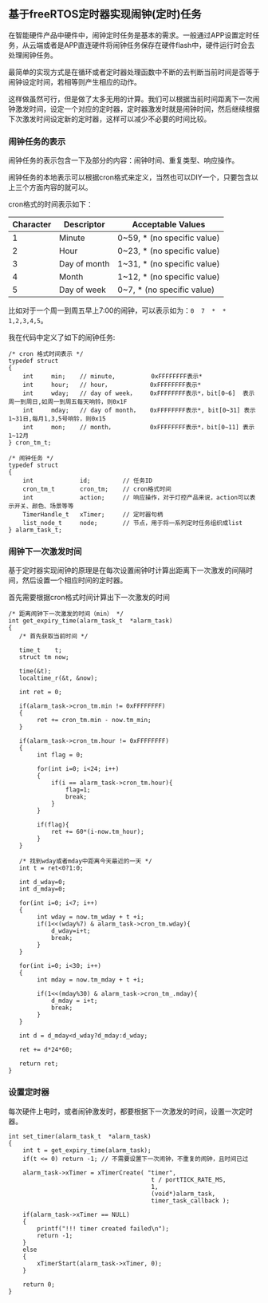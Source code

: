 ## 基于freeRTOS定时器实现闹钟(定时)任务

在智能硬件产品中硬件中，闹钟定时任务是基本的需求。一般通过APP设置定时任务，从云端或者是APP直连硬件将闹钟任务保存在硬件flash中，硬件运行时会去处理闹钟任务。

最简单的实现方式是在循环或者定时器处理函数中不断的去判断当前时间是否等于闹钟设定时间，若相等则产生相应的动作。

这样做虽然可行，但是做了太多无用的计算。我们可以根据当前时间距离下一次闹钟激发时间，设定一个对应的定时器，定时器激发时就是闹钟时间，然后继续根据下次激发时间设定新的定时器，这样可以减少不必要的时间比较。


### 闹钟任务的表示

闹钟任务的表示包含一下及部分的内容：闹钟时间、重复类型、响应操作。

闹钟任务的本地表示可以根据cron格式来定义，当然也可以DIY一个，只要包含以上三个方面内容的就可以。

cron格式的时间表示如下：

| Character | Descriptor | Acceptable Values |
| - | - | - |
| 1 | Minute | 0~59, * (no specific value) |
| 2 | Hour | 0~23, * (no specific value) |
| 3 | Day of month | 1~31, * (no specific value) |
| 4 | Month | 1~12, * (no specific value) |
| 5 | Day of week | 0~7, * (no specific value) |

比如对于一个周一到周五早上7:00的闹钟，可以表示如为：`0  7  *  *  1,2,3,4,5`。


我在代码中定义了如下的闹钟任务:

```
/* cron 格式时间表示 */
typedef struct
{
    int     min;    // minute,          0xFFFFFFFF表示*
    int     hour;   // hour，           0xFFFFFFFF表示*
    int     wday;   // day of week，    0xFFFFFFFF表示*，bit[0~6]  表示周一到周日,如周一到周五每天响铃，则0x1F
    int     mday;   // day of month，   0xFFFFFFFF表示*, bit[0~31] 表示1~31日,每月1,3,5号响铃，则0x15
    int     mon;    // month，          0xFFFFFFFF表示*，bit[0~11] 表示1~12月
} cron_tm_t;

/* 闹钟任务 */
typedef struct
{
	int             id;         // 任务ID
    cron_tm_t       cron_tm;    // cron格式时间
	int             action;     // 响应操作，对于灯控产品来说，action可以表示开关、颜色、场景等等
    TimerHandle_t   xTimer;     // 定时器句柄
    list_node_t     node;       // 节点，用于将一系列定时任务组织成list
} alarm_task_t;
```

### 闹钟下一次激发时间

基于定时器实现闹钟的原理是在每次设置闹钟时计算出距离下一次激发的间隔时间，然后设置一个相应时间的定时器。

首先需要根据cron格式时间计算出下一次激发的时间

```
/* 距离闹钟下一次激发的时间（min） */
int get_expiry_time(alarm_task_t  *alarm_task)
{
   /* 首先获取当前时间 */
   
   time_t    t;
   struct tm now;

   time(&t);
   localtime_r(&t, &now);

   int ret = 0;

   if(alarm_task->cron_tm.min != 0xFFFFFFFF)
   {
        ret += cron_tm.min - now.tm_min;
   }

   if(alarm_task->cron_tm.hour != 0xFFFFFFFF)
   {
        int flag = 0;

        for(int i=0; i<24; i++)
        {
            if(i == alarm_task->cron_tm.hour){
                flag=1;
                break;
            }
        }

        if(flag){
            ret += 60*(i-now.tm_hour);
        }
   }

   /* 找到wday或者mday中距离今天最近的一天 */
   int t = ret<0?1:0;
   
   int d_wday=0;
   int d_mday=0;

   for(int i=0; i<7; i++)
   {
        int wday = now.tm_wday + t +i;
        if(1<<(wday%7) & alarm_task->cron_tm.wday){
            d_wday=i+t;
            break;
        }
   }

   for(int i=0; i<30; i++)
   {
        int mday = now.tm_mday + t +i;

        if(1<<(mday%30) & alarm_task->cron_tm_.mday){
            d_mday = i+t;
            break;
        }
   }

   int d = d_mday<d_wday?d_mday:d_wday;

   ret += d*24*60;
  
   return ret;
}

```

### 设置定时器

每次硬件上电时，或者闹钟激发时，都要根据下一次激发的时间，设置一次定时器。

```
int set_timer(alarm_task_t  *alarm_task)
{
    int t = get_expiry_time(alarm_task);
    if(t <= 0) return -1; // 不需要设置下一次闹钟，不重复的闹钟，且时间已过

    alarm_task->xTimer = xTimerCreate( "timer",
                                        t / portTICK_RATE_MS,
                                        1,
                                        (void*)alarm_task,
                                        timer_task_callback );

    if(alarm_task->xTimer == NULL)
    {
        printf("!!! timer created failed\n");
        return -1;
    }
    else
    {
        xTimerStart(alarm_task->xTimer, 0);
    }

    return 0;
}

```

